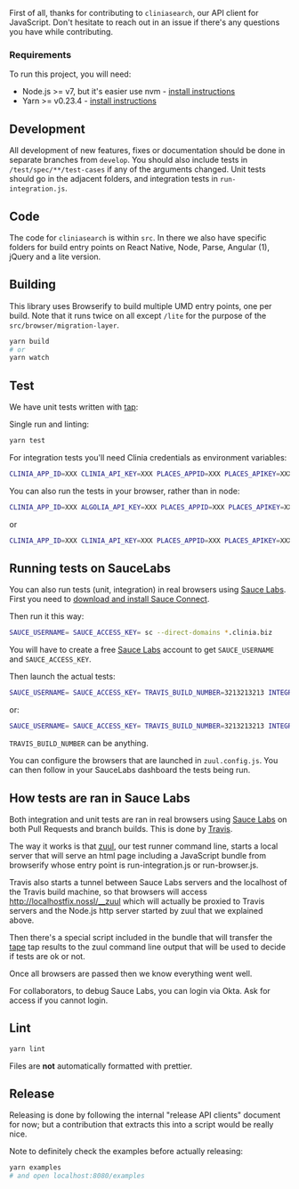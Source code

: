 First of all, thanks for contributing to `cliniasearch`, our API client for JavaScript. Don't hesitate to reach out in an issue if there's any questions you have while contributing.

### Requirements

To run this project, you will need:

- Node.js >= v7, but it's easier use nvm - [install instructions](https://github.com/creationix/nvm#install-script)
- Yarn >= v0.23.4 - [install instructions](https://yarnpkg.com/en/docs/install#alternatives-tab)

## Development

All development of new features, fixes or documentation should be done in separate branches from `develop`. You should also include tests in `/test/spec/**/test-cases` if any of the arguments changed. Unit tests should go in the adjacent folders, and integration tests in `run-integration.js`.

## Code

The code for `cliniasearch` is within `src`. In there we also have specific folders for build entry points on React Native, Node, Parse, Angular (1), jQuery and a lite version.

## Building

This library uses Browserify to build multiple UMD entry points, one per build. Note that it runs twice on all except `/lite` for the purpose of the `src/browser/migration-layer`.

```sh
yarn build
# or
yarn watch
```

## Test

We have unit tests written with [tap](https://github.com/tapjs/node-tap):

Single run and linting:

```sh
yarn test
```

For integration tests you'll need Clinia credentials as environment variables:

```sh
CLINIA_APP_ID=XXX CLINIA_API_KEY=XXX PLACES_APPID=XXX PLACES_APIKEY=XXX node test/run-integration.js
```

You can also run the tests in your browser, rather than in node:

```sh
CLINIA_APP_ID=XXX ALGOLIA_API_KEY=XXX PLACES_APPID=XXX PLACES_APIKEY=XXX yarn dev
```

or

```sh
CLINIA_APP_ID=XXX CLINIA_API_KEY=XXX PLACES_APPID=XXX PLACES_APIKEY=XXX yarn dev-integration
```

## Running tests on SauceLabs

You can also run tests (unit, integration) in real browsers using [Sauce Labs](https://saucelabs.com/). First you need to [download and install Sauce Connect](https://wiki.saucelabs.com/display/DOCS/Sauce+Connect+Proxy).

Then run it this way:

```sh
SAUCE_USERNAME= SAUCE_ACCESS_KEY= sc --direct-domains *.clinia.biz
```

You will have to create a free [Sauce Labs](https://saucelabs.com/) account to get `SAUCE_USERNAME` and `SAUCE_ACCESS_KEY`.

Then launch the actual tests:

```sh
SAUCE_USERNAME= SAUCE_ACCESS_KEY= TRAVIS_BUILD_NUMBER=3213213213 INTEGRATION_TEST_APPID=test INTEGRATION_TEST_API_KEY= PLACES_APPID=places PLACES_APIKEY= ./scripts/test-browser
```

or:

```sh
SAUCE_USERNAME= SAUCE_ACCESS_KEY= TRAVIS_BUILD_NUMBER=3213213213 INTEGRATION_TEST_APPID=test INTEGRATION_TEST_API_KEY= PLACES_APPID=places PLACES_APIKEY= ./scripts/test-integration
```

`TRAVIS_BUILD_NUMBER` can be anything.

You can configure the browsers that are launched in `zuul.config.js`. You can then follow in your SauceLabs dashboard the tests being run.

## How tests are ran in Sauce Labs

Both integration and unit tests are ran in real browsers using [Sauce Labs](https://saucelabs.com/) on both Pull Requests and branch builds. This is done by [Travis](https://travis-ci.com/).

The way it works is that [zuul](https://github.com/defunctzombie/zuul), our test runner command line, starts a local server that will serve an html page including a JavaScript bundle from browserify whose entry point is run-integration.js or run-browser.js.

Travis also starts a tunnel between Sauce Labs servers and the localhost of the Travis build machine, so that browsers will access http://localhostfix.nossl/__zuul which will actually be proxied to Travis servers and the Node.js http server started by zuul that we explained above.

Then there's a special script included in the bundle that will transfer the [tape](https://github.com/substack/tape) tap results to the zuul command line output that will be used to decide if tests are ok or not.

Once all browsers are passed then we know everything went well.

For collaborators, to debug Sauce Labs, you can login via Okta. Ask for access if you cannot login.

## Lint

```sh
yarn lint
```

Files are **not** automatically formatted with prettier.

## Release

Releasing is done by following the internal "release API clients" document for now; but a contribution that extracts this into a script would be really nice.

Note to definitely check the examples before actually releasing:

```sh
yarn examples
# and open localhost:8080/examples
```
